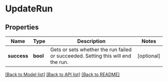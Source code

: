 # UpdateRun

## Properties
Name | Type | Description | Notes
------------ | ------------- | ------------- | -------------
**success** | **bool** | Gets or sets whether the run failed or succeeded. Setting this will end the run. | [optional] 

[[Back to Model list]](../README.md#documentation-for-models) [[Back to API list]](../README.md#documentation-for-api-endpoints) [[Back to README]](../README.md)


